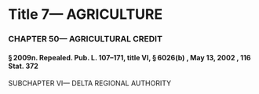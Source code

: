 
# Title 7— AGRICULTURE
### CHAPTER 50— AGRICULTURAL CREDIT
#### § 2009n. Repealed. Pub. L. 107–171, title VI, § 6026(b) , May 13, 2002 , 116 Stat. 372

SUBCHAPTER VI— DELTA REGIONAL AUTHORITY
